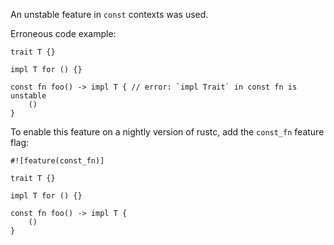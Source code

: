 An unstable feature in `const` contexts was used.

Erroneous code example:

```compile_fail,E0723
trait T {}

impl T for () {}

const fn foo() -> impl T { // error: `impl Trait` in const fn is unstable
    ()
}
```

To enable this feature on a nightly version of rustc, add the `const_fn`
feature flag:

```
#![feature(const_fn)]

trait T {}

impl T for () {}

const fn foo() -> impl T {
    ()
}
```
